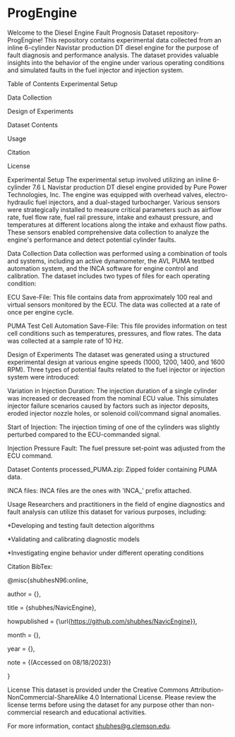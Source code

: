 # ProgEngine

Welcome to the Diesel Engine Fault Prognosis Dataset repository- ProgEngine! This repository contains experimental data collected from an inline 6-cylinder Navistar production DT diesel engine for the purpose of fault diagnosis and performance analysis. The dataset provides valuable insights into the behavior of the engine under various operating conditions and simulated faults in the fuel injector and injection system.

Table of Contents
Experimental Setup

Data Collection

Design of Experiments

Dataset Contents

Usage

Citation

License

Experimental Setup
The experimental setup involved utilizing an inline 6-cylinder 7.6 L Navistar production DT diesel engine provided by Pure Power Technologies, Inc. The engine was equipped with overhead valves, electro-hydraulic fuel injectors, and a dual-staged turbocharger. Various sensors were strategically installed to measure critical parameters such as airflow rate, fuel flow rate, fuel rail pressure, intake and exhaust pressure, and temperatures at different locations along the intake and exhaust flow paths. These sensors enabled comprehensive data collection to analyze the engine's performance and detect potential cylinder faults.

Data Collection
Data collection was performed using a combination of tools and systems, including an active dynamometer, the AVL PUMA testbed automation system, and the INCA software for engine control and calibration. The dataset includes two types of files for each operating condition:

ECU Save-File: This file contains data from approximately 100 real and virtual sensors monitored by the ECU. The data was collected at a rate of once per engine cycle.

PUMA Test Cell Automation Save-File: This file provides information on test cell conditions such as temperatures, pressures, and flow rates. The data was collected at a sample rate of 10 Hz.

Design of Experiments
The dataset was generated using a structured experimental design at various engine speeds (1000, 1200, 1400, and 1600 RPM). Three types of potential faults related to the fuel injector or injection system were introduced:

Variation in Injection Duration: The injection duration of a single cylinder was increased or decreased from the nominal ECU value. This simulates injector failure scenarios caused by factors such as injector deposits, eroded injector nozzle holes, or solenoid coil/command signal anomalies.

Start of Injection: The injection timing of one of the cylinders was slightly perturbed compared to the ECU-commanded signal.

Injection Pressure Fault: The fuel pressure set-point was adjusted from the ECU command.

Dataset Contents
processed_PUMA.zip: Zipped folder containing PUMA data.

INCA files: INCA files are the ones with 'INCA_' prefix attached.

Usage
Researchers and practitioners in the field of engine diagnostics and fault analysis can utilize this dataset for various purposes, including:

*Developing and testing fault detection algorithms

*Validating and calibrating diagnostic models

*Investigating engine behavior under different operating conditions

Citation
BibTex:

@misc{shubhesN96:online,

author = {},

title = {shubhes/NavicEngine},

howpublished = {\url{https://github.com/shubhes/NavicEngine}},

month = {},

year = {},

note = {(Accessed on 08/18/2023)}

}

License
This dataset is provided under the Creative Commons Attribution-NonCommercial-ShareAlike 4.0 International License. Please review the license terms before using the dataset for any purpose other than non-commercial research and educational activities.

For more information, contact shubhes@g.clemson.edu.
